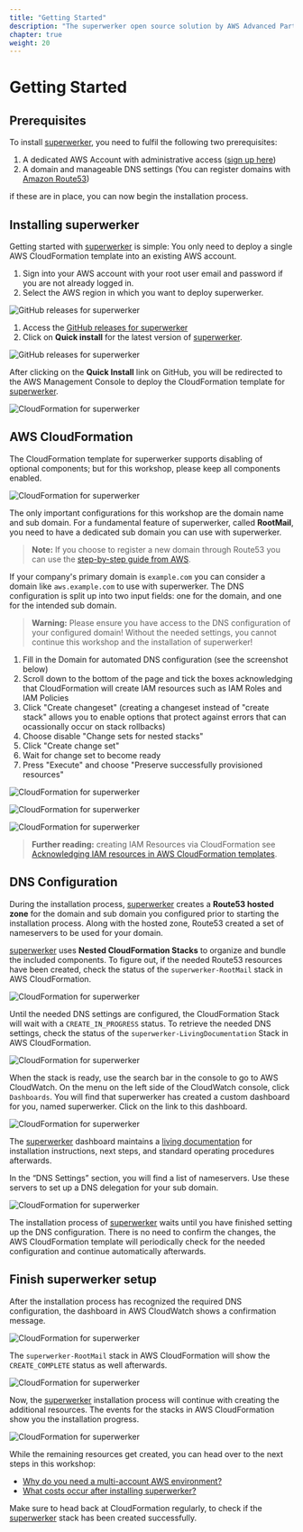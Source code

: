 ```yaml
---
title: "Getting Started"
description: "The superwerker open source solution by AWS Advanced Partners kreuzwerker and superluminar automates the setup of an AWS Cloud environment with prescriptive best practices. It enables startups and SMBs to focus on their core business - by saving setup and maintenance time and money."
chapter: true
weight: 20
---
```


# Getting Started

## Prerequisites

To install [superwerker], you need to fulfil the following two prerequisites:

1. A dedicated AWS Account with administrative access ([sign up here](https://portal.aws.amazon.com/billing/signup))
1. A domain and manageable DNS settings (You can register domains with [Amazon Route53](https://docs.aws.amazon.com/Route53/latest/DeveloperGuide/domain-register.html))

if these are in place, you can now begin the installation process.

## Installing superwerker

Getting started with [superwerker] is simple: You only need to deploy a single AWS CloudFormation template into an existing AWS account.

1. Sign into your AWS account with your root user email and password if you are not already logged in.
1. Select the AWS region in which you want to deploy superwerker.

![GitHub releases for superwerker](/screenshots/installation/aws-signin.png)

1. Access the [GitHub releases for superwerker](https://github.com/superwerker/superwerker/releases)
1. Click on **Quick install** for the latest version of [superwerker].

![GitHub releases for superwerker](/screenshots/installation/github-releases.png)


After clicking on the **Quick Install** link on GitHub, you will be redirected to the AWS Management Console to deploy the CloudFormation template for [superwerker].

![CloudFormation for superwerker](/screenshots/installation/cloudformation-start.png)

## AWS CloudFormation

The CloudFormation template for superwerker supports disabling of optional components; but for this workshop, please keep all components enabled.

![CloudFormation for superwerker](/screenshots/installation/domain-empty.png)

The only important configurations for this workshop are the domain name and sub domain. For a fundamental feature of superwerker, called **RootMail**, you need to have a dedicated sub domain you can use with superwerker.

> **Note:** If you choose to register a new domain through Route53 you can use the [step-by-step guide from AWS](https://docs.aws.amazon.com/Route53/latest/DeveloperGuide/dns-routing-traffic-for-subdomains.html#dns-routing-traffic-for-subdomains-new-hosted-zone).

If your company's primary domain is `example.com` you can consider a domain like `aws.example.com` to use with superwerker. The DNS configuration is split up into two input fields: one for the domain, and one for the intended sub domain.

> **Warning:** Please ensure you have access to the DNS configuration of your configured domain! Without the needed settings, you cannot continue this workshop and the installation of superwerker!

1. Fill in the Domain for automated DNS configuration (see the screenshot below)
1. Scroll down to the bottom of the page and tick the boxes acknowledging that CloudFormation will create IAM resources such as IAM Roles and IAM Policies
1. Click "Create changeset" (creating a changeset instead of "create stack" allows you to enable options that protect against errors that can ocassionally occur on stack rollbacks)
1. Choose disable "Change sets for nested stacks"
1. Click "Create change set"
1. Wait for change set to become ready
1. Press "Execute" and choose "Preserve successfully provisioned resources"


![CloudFormation for superwerker](/screenshots/installation/domain-filled.png)

![CloudFormation for superwerker](/screenshots/installation/cloudformation-confirm-iam.png)

![CloudFormation for superwerker](/screenshots/installation/cloudformation-started.png)

> **Further reading:** creating IAM Resources via CloudFormation see [Acknowledging IAM resources in AWS CloudFormation templates](https://docs.aws.amazon.com/AWSCloudFormation/latest/UserGuide/using-iam-template.html#using-iam-capabilities).

## DNS Configuration

During the installation process, [superwerker] creates a **Route53 hosted zone** for the domain and sub domain you configured prior to starting the installation process. Along with the hosted zone, Route53 created a set of nameservers to be used for your domain.

[superwerker] uses **Nested CloudFormation Stacks** to organize and bundle the included components. To figure out, if the needed Route53 resources have been created, check the status of the `superwerker-RootMail` stack in AWS CloudFormation.

![CloudFormation for superwerker](/screenshots/installation/cloudformation-rootmail-progress.png)

Until the needed DNS settings are configured, the CloudFormation Stack will wait with a `CREATE_IN_PROGRESS` status. To retrieve the needed DNS settings, check the status of the `superwerker-LivingDocumentation` Stack in AWS CloudFormation.

![CloudFormation for superwerker](/screenshots/installation/cloudformation-documentation-ready.png)

When the stack is ready, use the search bar in the console to go to AWS CloudWatch. On the menu on the left side of the CloudWatch console, click `Dashboards`. You will find that superwerker has created a custom dashboard for you, named superwerker. Click on the link to this dashboard.

![CloudFormation for superwerker](/screenshots/installation/dashboard-overview.png)

The [superwerker] dashboard maintains a [living documentation] for installation instructions, next steps, and standard operating procedures afterwards.

In the “DNS Settings” section, you will find a list of nameservers. Use these servers to set up a DNS delegation for your sub domain.

![CloudFormation for superwerker](/screenshots/installation/dashboard-dns.png)

The installation process of [superwerker] waits until you have finished setting up the DNS configuration. There is no need to confirm the changes, the AWS CloudFormation template will periodically check for the needed configuration and continue automatically afterwards.

## Finish superwerker setup

After the installation process has recognized the required DNS configuration, the dashboard in AWS CloudWatch shows a confirmation message.

![CloudFormation for superwerker](/screenshots/installation/dashboard-done.png)

The `superwerker-RootMail` stack in AWS CloudFormation will show the `CREATE_COMPLETE` status as well afterwards.

![CloudFormation for superwerker](/screenshots/installation/cloudformation-rootmail-ready.png)

Now, the [superwerker] installation process will continue with creating the additional resources. The events for the stacks in AWS CloudFormation show you the installation progress.

![CloudFormation for superwerker](/screenshots/installation/cloudformation-waiting.png)

While the remaining resources get created, you can head over to the next steps in this workshop:

- [Why do you need a multi-account AWS environment?](/benefits.html)
- [What costs occur after installing superwerker?](/costs.html)


Make sure to head back at CloudFormation regularly, to check if the [superwerker] stack has been created successfully.

[superwerker repository on github]: https://github.com/superwerker/superwerker
[github releases]: https://github.com/superwerker/superwerker/releases
[superwerker]: https://superwerker.cloud
[living documentation]: https://console.aws.amazon.com/cloudwatch/home#dashboards:name=superwerker
